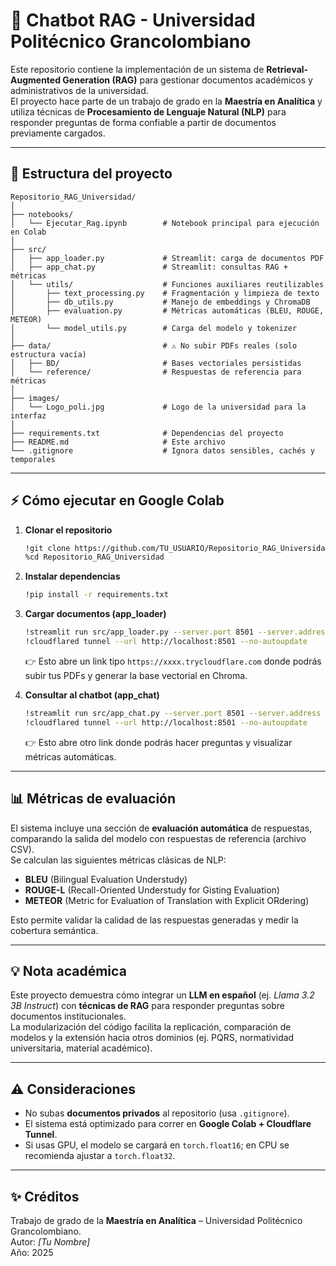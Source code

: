 # 🤖 Chatbot RAG - Universidad Politécnico Grancolombiano

Este repositorio contiene la implementación de un sistema de **Retrieval-Augmented Generation (RAG)** para gestionar documentos académicos y administrativos de la universidad.  
El proyecto hace parte de un trabajo de grado en la **Maestría en Analítica** y utiliza técnicas de **Procesamiento de Lenguaje Natural (NLP)** para responder preguntas de forma confiable a partir de documentos previamente cargados.

---

## 📂 Estructura del proyecto

```
Repositorio_RAG_Universidad/
│
├── notebooks/
│   └── Ejecutar_Rag.ipynb        # Notebook principal para ejecución en Colab
│
├── src/
│   ├── app_loader.py             # Streamlit: carga de documentos PDF
│   ├── app_chat.py               # Streamlit: consultas RAG + métricas
│   └── utils/                    # Funciones auxiliares reutilizables
│       ├── text_processing.py    # Fragmentación y limpieza de texto
│       ├── db_utils.py           # Manejo de embeddings y ChromaDB
│       ├── evaluation.py         # Métricas automáticas (BLEU, ROUGE, METEOR)
│       └── model_utils.py        # Carga del modelo y tokenizer
│
├── data/                         # ⚠️ No subir PDFs reales (solo estructura vacía)
│   ├── BD/                       # Bases vectoriales persistidas
│   └── reference/                # Respuestas de referencia para métricas
│
├── images/
│   └── Logo_poli.jpg             # Logo de la universidad para la interfaz
│
├── requirements.txt              # Dependencias del proyecto
├── README.md                     # Este archivo
└── .gitignore                    # Ignora datos sensibles, cachés y temporales
```

---

## ⚡ Cómo ejecutar en Google Colab

1. **Clonar el repositorio**
   ```bash
   !git clone https://github.com/TU_USUARIO/Repositorio_RAG_Universidad.git
   %cd Repositorio_RAG_Universidad
   ```

2. **Instalar dependencias**
   ```bash
   !pip install -r requirements.txt
   ```

3. **Cargar documentos (app_loader)**
   ```bash
   !streamlit run src/app_loader.py --server.port 8501 --server.address 0.0.0.0 & \
   !cloudflared tunnel --url http://localhost:8501 --no-autoupdate
   ```
   👉 Esto abre un link tipo `https://xxxx.trycloudflare.com` donde podrás subir tus PDFs y generar la base vectorial en Chroma.

4. **Consultar al chatbot (app_chat)**
   ```bash
   !streamlit run src/app_chat.py --server.port 8501 --server.address 0.0.0.0 & \
   !cloudflared tunnel --url http://localhost:8501 --no-autoupdate
   ```
   👉 Esto abre otro link donde podrás hacer preguntas y visualizar métricas automáticas.

---

## 📊 Métricas de evaluación

El sistema incluye una sección de **evaluación automática** de respuestas, comparando la salida del modelo con respuestas de referencia (archivo CSV).  
Se calculan las siguientes métricas clásicas de NLP:

- **BLEU** (Bilingual Evaluation Understudy)  
- **ROUGE-L** (Recall-Oriented Understudy for Gisting Evaluation)  
- **METEOR** (Metric for Evaluation of Translation with Explicit ORdering)  

Esto permite validar la calidad de las respuestas generadas y medir la cobertura semántica.

---

## 💡 Nota académica

Este proyecto demuestra cómo integrar un **LLM en español** (ej. *Llama 3.2 3B Instruct*) con **técnicas de RAG** para responder preguntas sobre documentos institucionales.  
La modularización del código facilita la replicación, comparación de modelos y la extensión hacia otros dominios (ej. PQRS, normatividad universitaria, material académico).

---

## ⚠️ Consideraciones

- No subas **documentos privados** al repositorio (usa `.gitignore`).  
- El sistema está optimizado para correr en **Google Colab + Cloudflare Tunnel**.  
- Si usas GPU, el modelo se cargará en `torch.float16`; en CPU se recomienda ajustar a `torch.float32`.  

---

## ✨ Créditos

Trabajo de grado de la **Maestría en Analítica** – Universidad Politécnico Grancolombiano.  
Autor: *[Tu Nombre]*  
Año: 2025
